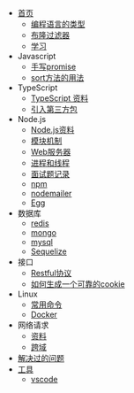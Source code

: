 * [首页](README.md)
  * [编程语言的类型](article/language)
  * [布隆过滤器](article/bloom-filter)
  * [学习](article/study)
* Javascript
  * [手写promise](javascript/promise)
  * [sort方法的用法](javascript/sort)
* TypeScript
	* [TypeScript 资料](typescript/index) 
	* [引入第三方包](typescript/package)
* Node.js
   * [Node.js资料](/nodejs/index)
   * [模块机制](/nodejs/module)
   * [Web服务器](/nodejs/webServer)
   * [进程和线程](/nodejs/process)
   * [面试题记录](/nodejs/interview)
   * [npm](/nodejs/npm)
   * [nodemailer](/nodejs/nodemailer)
   * [Egg](/nodejs/eggjs)
* 数据库
   * [redis](database/redis)
   * [mongo](database/mongo)
   * [mysql](database/mysql)
   * [Sequelize](database/sequelize)
* 接口
    * [Restful协议](interface/restful)
    * [如何生成一个可靠的cookie](interface/cookie)
* Linux
    * [常用命令](linux/command)
    * [Docker](linux/docker)
* 网络请求
    * [资料](network/index)
    * [跨域](network/cors)
* [解决过的问题](article/problem)
* [工具](tool/index)
    * [vscode](tool/vscode)





